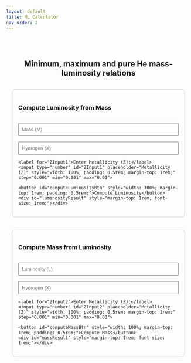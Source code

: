 ```yaml
---
layout: default
title: ML Calculator
nav_order: 3
---
```


<!-- Load KaTeX -->
<link rel="stylesheet" href="https://cdn.jsdelivr.net/npm/katex@0.16.8/dist/katex.min.css">
<script defer src="https://cdn.jsdelivr.net/npm/katex@0.16.8/dist/katex.min.js"></script>
<script defer src="https://cdn.jsdelivr.net/npm/katex@0.16.8/dist/contrib/auto-render.min.js"
        onload="renderMathInElement(document.body, {delimiters: [{left: '\\(', right: '\\)', display: false}]});">
</script>

<div style="max-width: 600px; margin: 2rem auto; padding: 1rem; text-align: center;">

  <h2 style="margin-bottom: 2rem;">
    Minimum, maximum and pure He mass-luminosity relations
  </h2>

  <!-- Top Section: Luminosity -->
  <div style="border: 1px solid #ccc; padding: 1rem; border-radius: 10px; margin-bottom: 2rem; text-align: left;">
    <h3>Compute Luminosity from Mass</h3>
    <input type="number" id="massInput" placeholder="Mass (M)" style="width: 100%; padding: 0.5rem; margin-top: 1rem;">
    <input type="number" id="hydrogenInput1" placeholder="Hydrogen (X)" style="width: 100%; padding: 0.5rem; margin-top: 1rem;">
    
    <label for="ZInput1">Enter Metallicity (Z):</label>
    <input type="number" id="ZInput1" placeholder="Metallicity (Z)" style="width: 100%; padding: 0.5rem; margin-top: 1rem;" step="0.001" min="0.001" max="0.01">

    <button id="computeLuminosityBtn" style="width: 100%; margin-top: 1rem; padding: 0.5rem;">Compute Luminosity</button>
    <div id="luminosityResult" style="margin-top: 1rem; font-size: 1rem;"></div>
  </div>

  <!-- Bottom Section: Mass -->
  <div style="border: 1px solid #ccc; padding: 1rem; border-radius: 10px; text-align: left;">
    <h3>Compute Mass from Luminosity</h3>
    <input type="number" id="luminosityInput" placeholder="Luminosity (L)" style="width: 100%; padding: 0.5rem; margin-top: 1rem;">
    <input type="number" id="hydrogenInput2" placeholder="Hydrogen (X)" style="width: 100%; padding: 0.5rem; margin-top: 1rem;">
    
    <label for="ZInput2">Enter Metallicity (Z):</label>
    <input type="number" id="ZInput2" placeholder="Metallicity (Z)" style="width: 100%; padding: 0.5rem; margin-top: 1rem;" step="0.001" min="0.001" max="0.01">

    <button id="computeMassBtn" style="width: 100%; margin-top: 1rem; padding: 0.5rem;">Compute Mass</button>
    <div id="massResult" style="margin-top: 1rem; font-size: 1rem;"></div>
  </div>
</div>

<!-- JavaScript placed after body content to ensure DOM is fully loaded -->
<script>
  // Function to render latex in the result div
  function renderLatex(targetId, content) {
    const el = document.getElementById(targetId);
    el.innerHTML = '';
    const lines = content.split('<br>');
    lines.forEach(line => {
      const span = document.createElement('div');
      katex.render(line, span, { throwOnError: false });
      el.appendChild(span);
    });
  }

  // Function to compute luminosity based on mass, hydrogen, and metallicity
  async function getLuminosity() {
    const m = parseFloat(document.getElementById('massInput').value);
    const x = parseFloat(document.getElementById('hydrogenInput1').value);
    const Z = parseFloat(document.getElementById('ZInput1').value);

    if (isNaN(Z)) {
      alert("Please enter a valid Metallicity (Z) value.");
      return;
    }

    const response = await fetch("https://nnv5wacde8.execute-api.eu-north-1.amazonaws.com/ML-calc", {
      method: "POST",
      headers: { "Content-Type": "application/json" },
      body: JSON.stringify({ choice: "1", m, x, Z })
    });

    const data = await response.json();

    if (data.error) {
      alert(`Error: ${data.error}`);
      return;
    }

    const latex = 
      "\\text{Minimum } \\log(L/L_\\odot):\\ " + data.L_min.toFixed(5) + "<br>" +
      "\\text{Maximum } \\log(L/L_\\odot):\\ " + data.L_max.toFixed(5) + "<br>" +
      "\\text{Pure He } \\log(L/L_\\odot):\\ " + data.Pure_He_Luminosity.toFixed(5);

    renderLatex("luminosityResult", latex);
  }

  // Function to compute mass based on luminosity, hydrogen, and metallicity
  async function getMass() {
    const L = parseFloat(document.getElementById('luminosityInput').value);
    const x = parseFloat(document.getElementById('hydrogenInput2').value);
    const Z = parseFloat(document.getElementById('ZInput2').value);

    if (isNaN(Z)) {
      alert("Please enter a valid Metallicity (Z) value.");
      return;
    }

    const response = await fetch("https://nnv5wacde8.execute-api.eu-north-1.amazonaws.com/ML-calc", {
      method: "POST",
      headers: { "Content-Type": "application/json" },
      body: JSON.stringify({ choice: "2", L, x, Z })
    });

    const data = await response.json();

    if (data.error) {
      alert(`Error: ${data.error}`);
      return;
    }

    const latex = 
      "\\text{Minimum mass } (M/M_\\odot):\\ " + data.M_min + "<br>" +
      "\\text{Maximum mass } (M/M_\\odot):\\ " + data.M_max + "<br>" +
      "\\text{Pure He mass } (M/M_\\odot):\\ " + data.Pure_He_Mass;

    renderLatex("massResult", latex);
  }

  // Event listeners to trigger the respective functions
  document.getElementById('computeLuminosityBtn').addEventListener('click', getLuminosity);
  document.getElementById('computeMassBtn').addEventListener('click', getMass);
</script>
